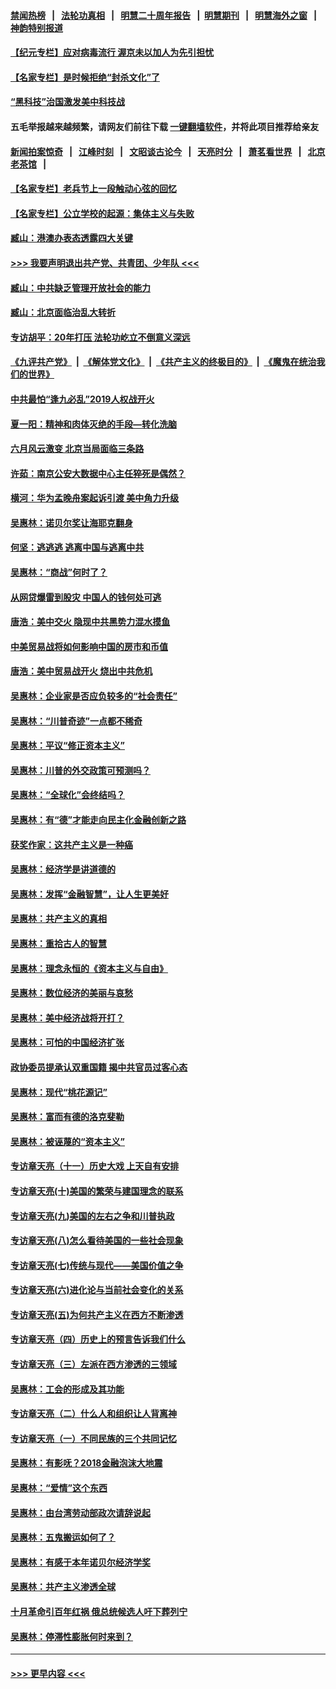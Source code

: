 #### [禁闻热榜](热点新闻.md?=0)  &nbsp;&nbsp;|&nbsp;&nbsp; [法轮功真相](https://github.com/gfw-breaker/truth/blob/master/README.md?=0) &nbsp;&nbsp;|&nbsp;&nbsp; [明慧二十周年报告](https://github.com/gfw-breaker/mh-reports/blob/master/README.md?=0) &nbsp;&nbsp;|&nbsp;&nbsp;[明慧期刊](https://github.com/gfw-breaker/mh-qikan) &nbsp;&nbsp;|&nbsp;&nbsp; [明慧海外之窗](https://github.com/gfw-breaker/mh-news/blob/master/README.md?=0) &nbsp;&nbsp;|&nbsp;&nbsp; [神韵特别报道](https://github.com/gfw-breaker/mh-news/blob/master/shenyun.md?=0)
#### [【纪元专栏】应对病毒流行 渥京未以加人为先引担忧](../pages/nsc423/n11875714.md?t=03131902) 
#### [【名家专栏】是时候拒绝“封杀文化”了](../pages/nsc423/n11814093.md?t=03131902) 
#### [“黑科技”治国激发美中科技战](../pages/nsc423/n11638056.md?t=03131902) 
#### 五毛举报越来越频繁，请网友们前往下载 [一键翻墙软件](https://github.com/gfw-breaker/ssr-accounts)，并将此项目推荐给亲友
#### [新闻拍案惊奇](https://github.com/gfw-breaker/banned-news/blob/master/pages/link4.md) &nbsp;&nbsp;|&nbsp;&nbsp; [江峰时刻](https://github.com/gfw-breaker/banned-news/blob/master/pages/link4.md) &nbsp;&nbsp;|&nbsp;&nbsp; [文昭谈古论今](https://github.com/gfw-breaker/banned-news/blob/master/pages/link4.md) &nbsp;&nbsp;|&nbsp;&nbsp; [天亮时分](https://github.com/gfw-breaker/banned-news/blob/master/pages/link4.md) &nbsp;&nbsp;|&nbsp;&nbsp; [萧茗看世界](https://github.com/gfw-breaker/banned-news/blob/master/pages/link4.md) &nbsp;&nbsp;|&nbsp;&nbsp; [北京老茶馆](https://github.com/gfw-breaker/banned-news/blob/master/pages/link4.md) &nbsp;&nbsp;|&nbsp;&nbsp; 
#### [【名家专栏】老兵节上一段触动心弦的回忆](../pages/nsc423/n11646016.md?t=03131902) 
#### [【名家专栏】公立学校的起源：集体主义与失败](../pages/nsc423/n11601833.md?t=03131902) 
#### [臧山：港澳办表态透露四大关键](../pages/nsc423/n11421628.md?t=03131902) 
#### [>>> 我要声明退出共产党、共青团、少年队 <<<](https://github.com/begood0513/goodnews/blob/master/quit/letter.md) 
#### [臧山：中共缺乏管理开放社会的能力](../pages/nsc423/n11407457.md?t=03131902) 
#### [臧山：北京面临治乱大转折](../pages/nsc423/n11406895.md?t=03131902) 
#### [专访胡平：20年打压 法轮功屹立不倒意义深远](../pages/nsc423/n11398800.md?t=03131902) 
#### [《九评共产党》](https://github.com/begood0513/9ping.md/blob/master/README.md) &nbsp;|&nbsp; [《解体党文化》](../../../../jtdwh.md/blob/master/README.md)  &nbsp;|&nbsp; [《共产主义的终极目的》](../../../../gczydzjmd.md/blob/master/README.md) &nbsp;|&nbsp; [《魔鬼在统治我们的世界》](../../../../mgztzwmdsj.md/blob/master/README.md) 
#### [中共最怕“逢九必乱”2019人权战开火](../pages/nsc423/n11385248.md?t=03131902) 
#### [夏一阳：精神和肉体灭绝的手段—转化洗脑](../pages/nsc423/n11368250.md?t=03131902) 
#### [六月风云激变 北京当局面临三条路](../pages/nsc423/n11313668.md?t=03131902) 
#### [许茹：南京公安大数据中心主任猝死是偶然？](../pages/nsc423/n11064744.md?t=03131902) 
#### [横河：华为孟晚舟案起诉引渡 美中角力升级](../pages/nsc423/n11027230.md?t=03131902) 
#### [吴惠林：诺贝尔奖让海耶克翻身](../pages/nsc423/n10890049.md?t=03131902) 
#### [何坚：逃逃逃 逃离中国与逃离中共](../pages/nsc423/n10592891.md?t=03131902) 
#### [吴惠林：“商战”何时了？](../pages/nsc423/n10573558.md?t=03131902) 
#### [从网贷爆雷到股灾 中国人的钱何处可逃](../pages/nsc423/n10572800.md?t=03131902) 
#### [唐浩：美中交火 隐现中共黑势力混水摸鱼](../pages/nsc423/n10544040.md?t=03131902) 
#### [中美贸易战将如何影响中国的房市和币值](../pages/nsc423/n10543697.md?t=03131902) 
#### [唐浩：美中贸易战开火 烧出中共危机](../pages/nsc423/n10540126.md?t=03131902) 
#### [吴惠林：企业家是否应负较多的“社会责任”](../pages/nsc423/n10535022.md?t=03131902) 
#### [吴惠林：“川普奇迹”一点都不稀奇](../pages/nsc423/n10512808.md?t=03131902) 
#### [吴惠林：平议“修正资本主义”](../pages/nsc423/n10495724.md?t=03131902) 
#### [吴惠林：川普的外交政策可预测吗？](../pages/nsc423/n10462387.md?t=03131902) 
#### [吴惠林：“全球化”会终结吗？](../pages/nsc423/n10452838.md?t=03131902) 
#### [吴惠林：有“德”才能走向民主化金融创新之路](../pages/nsc423/n10432292.md?t=03131902) 
#### [获奖作家：这共产主义是一种癌](../pages/nsc423/n10431541.md?t=03131902) 
#### [吴惠林：经济学是讲道德的](../pages/nsc423/n10398014.md?t=03131902) 
#### [吴惠林：发挥“金融智慧”，让人生更美好](../pages/nsc423/n10375019.md?t=03131902) 
#### [吴惠林：共产主义的真相](../pages/nsc423/n10351394.md?t=03131902) 
#### [吴惠林：重拾古人的智慧](../pages/nsc423/n10337691.md?t=03131902) 
#### [吴惠林：理念永恒的《资本主义与自由》](../pages/nsc423/n10316274.md?t=03131902) 
#### [吴惠林：数位经济的美丽与哀愁](../pages/nsc423/n10292946.md?t=03131902) 
#### [吴惠林：美中经济战将开打？](../pages/nsc423/n10258825.md?t=03131902) 
#### [吴惠林：可怕的中国经济扩张](../pages/nsc423/n10219147.md?t=03131902) 
#### [政协委员提承认双重国籍 揭中共官员过客心态](../pages/nsc423/n10208809.md?t=03131902) 
#### [吴惠林：现代“桃花源记”](../pages/nsc423/n10185234.md?t=03131902) 
#### [吴惠林：富而有德的洛克斐勒](../pages/nsc423/n10142264.md?t=03131902) 
#### [吴惠林：被诬蔑的“资本主义”](../pages/nsc423/n10124816.md?t=03131902) 
#### [专访章天亮（十一）历史大戏 上天自有安排](../pages/nsc423/n10094905.md?t=03131902) 
#### [专访章天亮(十)美国的繁荣与建国理念的联系](../pages/nsc423/n10094899.md?t=03131902) 
#### [专访章天亮(九)美国的左右之争和川普执政](../pages/nsc423/n10094889.md?t=03131902) 
#### [专访章天亮(八)怎么看待美国的一些社会现象](../pages/nsc423/n10094857.md?t=03131902) 
#### [专访章天亮(七)传统与现代——美国价值之争](../pages/nsc423/n10093140.md?t=03131902) 
#### [专访章天亮(六)进化论与当前社会变化的关系](../pages/nsc423/n10092036.md?t=03131902) 
#### [专访章天亮(五)为何共产主义在西方不断渗透](../pages/nsc423/n10083620.md?t=03131902) 
#### [专访章天亮（四）历史上的预言告诉我们什么](../pages/nsc423/n10083606.md?t=03131902) 
#### [专访章天亮（三）左派在西方渗透的三领域](../pages/nsc423/n10081115.md?t=03131902) 
#### [吴惠林：工会的形成及其功能](../pages/nsc423/n10080633.md?t=03131902) 
#### [专访章天亮（二）什么人和组织让人背离神](../pages/nsc423/n10076637.md?t=03131902) 
#### [专访章天亮（一）不同民族的三个共同记忆](../pages/nsc423/n10074188.md?t=03131902) 
#### [吴惠林：有影呒？2018金融泡沫大地震](../pages/nsc423/n10040534.md?t=03131902) 
#### [吴惠林：“爱情”这个东西](../pages/nsc423/n10019423.md?t=03131902) 
#### [吴惠林：由台湾劳动部政次请辞说起](../pages/nsc423/n9979679.md?t=03131902) 
#### [吴惠林：五鬼搬运如何了？](../pages/nsc423/n9925338.md?t=03131902) 
#### [吴惠林：有感于本年诺贝尔经济学奖](../pages/nsc423/n9871883.md?t=03131902) 
#### [吴惠林：共产主义渗透全球](../pages/nsc423/n9812748.md?t=03131902) 
#### [十月革命引百年红祸 俄总统候选人吁下葬列宁](../pages/nsc423/n9810182.md?t=03131902) 
#### [吴惠林：停滞性膨胀何时来到？](../pages/nsc423/n9764136.md?t=03131902) 

----
#### [ >>> 更早内容 <<< ](../indexes/nsc423-earlier.md)
